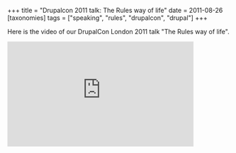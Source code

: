 +++
title = "Drupalcon 2011 talk: The Rules way of life"
date = 2011-08-26
[taxonomies]
tags = ["speaking", "rules", "drupalcon", "drupal"]
+++

Here is the video of our DrupalCon London 2011 talk "The Rules way of life".

<iframe width="420" height="236" src="https://www.youtube-nocookie.com/embed/xXcbPi16VAU" frameborder="0" allow="accelerometer; autoplay; encrypted-media; gyroscope; picture-in-picture" allowfullscreen></iframe>

<!-- more -->
